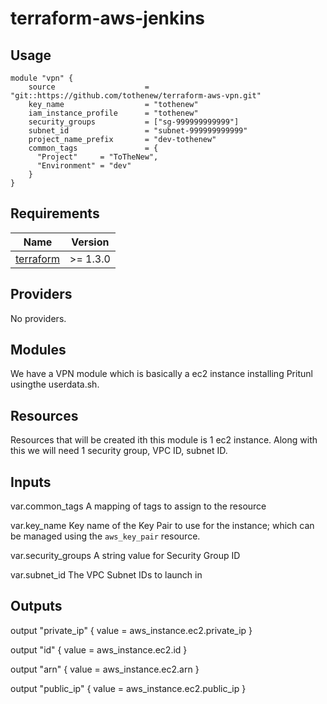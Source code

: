 # terraform-aws-jenkins

## Usage

```
module "vpn" {
    source                    = "git::https://github.com/tothenew/terraform-aws-vpn.git"
    key_name                  = "tothenew"
    iam_instance_profile      = "tothenew"
    security_groups           = ["sg-999999999999"]
    subnet_id                 = "subnet-999999999999"
    project_name_prefix       = "dev-tothenew"
    common_tags               = {
      "Project"     = "ToTheNew",
      "Environment" = "dev"
    }
}
```

<!--- BEGIN_TF_DOCS --->
## Requirements

| Name | Version |
|------|---------|
| <a name="requirement_terraform"></a> [terraform](#requirement\_terraform) | >= 1.3.0 |

## Providers

No providers.

## Modules

We have a VPN module which is basically a ec2 instance installing Pritunl usingthe userdata.sh. 

## Resources

Resources that will be created ith this module is 1 ec2 instance. Along with this we will need 1 security group, VPC ID, subnet ID.

## Inputs

var.common_tags
  A mapping of tags to assign to the resource

var.key_name
  Key name of the Key Pair to use for the instance; which can be managed using the `aws_key_pair` resource.

var.security_groups
  A string value for Security Group ID

var.subnet_id
  The VPC Subnet IDs to launch in


## Outputs

output "private_ip" {
  value = aws_instance.ec2.private_ip
}

output "id" {
  value = aws_instance.ec2.id
}

output "arn" {
  value = aws_instance.ec2.arn
}

output "public_ip" {
  value = aws_instance.ec2.public_ip
}
<!--- END_TF_DOCS --->